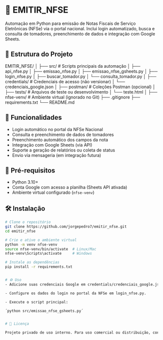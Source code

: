 # 💼 EMITIR_NFSE

Automação em Python para emissão de Notas Fiscais de Serviço Eletrônicas (NFSe) via o portal nacional. Inclui login automatizado, busca e consulta de tomadores, preenchimento de dados e integração com Google Sheets.

## 📁 Estrutura do Projeto

EMITIR_NFSE/
│
├── src/ # Scripts principais da automação
│ ├── api_nfse.py
│ ├── emissao_nfse.py
│ ├── emissao_nfse_gsheets.py
│ ├── login_nfse.py
│ ├── buscar_tomador.py
│ └── consulta_tomador.py
│
├── credentials/ # Credenciais de acesso (não versionar)
│ └── credenciais_google.json
│
├── postman/ # Coleções Postman (opcional)
│
├── tests/ # Arquivos de teste ou desenvolvimento
│ └── teste.html
│
├── nfse-venv/ # Ambiente virtual (ignorado no Git)
├── .gitignore
├── requirements.txt
└── README.md


## 🚀 Funcionalidades

- Login automático no portal da NFSe Nacional
- Consulta e preenchimento de dados de tomadores
- Preenchimento automático dos campos da nota
- Integração com Google Sheets (via API)
- Suporte a geração de relatórios ou coleta de status
- Envio via mensageria (em integração futura)

## 🔧 Pré-requisitos

- Python 3.10+
- Conta Google com acesso a planilha (Sheets API ativada)
- Ambiente virtual configurado (`nfse-venv`)

## 🛠️ Instalação

```bash
# Clone o repositório
git clone https://github.com/jorgepedro7/emitir_nfse.git
cd emitir_nfse

# Crie e ative o ambiente virtual
python -m venv nfse-venv
source nfse-venv/bin/activate  # Linux/Mac
nfse-venv\Scripts\activate     # Windows

# Instale as dependências
pip install -r requirements.txt


# ⚙️ Uso
- Adicione suas credenciais Google em credentials/credenciais_google.json.

- Configure os dados do login no portal da NFSe em login_nfse.py.

- Execute o script principal:

´python src/emissao_nfse_gsheets.py´


# 📄 Licença

Projeto privado de uso interno. Para uso comercial ou distribuição, consulte o autor.
